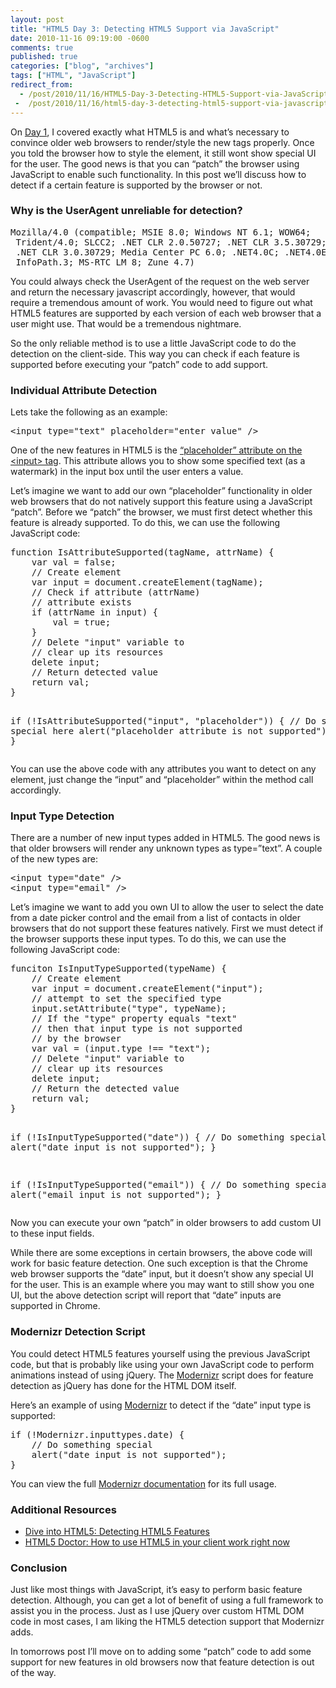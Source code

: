 ```yaml
---
layout: post
title: "HTML5 Day 3: Detecting HTML5 Support via JavaScript"
date: 2010-11-16 09:19:00 -0600
comments: true
published: true
categories: ["blog", "archives"]
tags: ["HTML", "JavaScript"]
redirect_from: 
  - /post/2010/11/16/HTML5-Day-3-Detecting-HTML5-Support-via-JavaScript
 -  /post/2010/11/16/html5-day-3-detecting-html5-support-via-javascript
---
```

<!-- more -->
<p>On <a title="HTML5 Day 1: New tags work in older browsers? Awesome!" href="/post/2010/11/14/HTML5-Day-1-New-tags-work-in-older-browsers-Awesome.aspx">Day 1</a>, I covered exactly what HTML5 is and what&rsquo;s necessary to convince older web browsers to render/style the new tags properly. Once you told the browser how to style the element, it still wont show special UI for the user. The good news is that you can &ldquo;patch&rdquo; the browser using JavaScript to enable such functionality. In this post we&rsquo;ll discuss how to detect if a certain feature is supported by the browser or not.</p>
<h3>Why is the UserAgent unreliable for detection?</h3>
<pre class="brush: plain; first-line: 1; tab-size: 4; toolbar: false; ">Mozilla/4.0 (compatible; MSIE 8.0; Windows NT 6.1; WOW64;
 Trident/4.0; SLCC2; .NET CLR 2.0.50727; .NET CLR 3.5.30729;
 .NET CLR 3.0.30729; Media Center PC 6.0; .NET4.0C; .NET4.0E;
 InfoPath.3; MS-RTC LM 8; Zune 4.7) </pre>
<p>You could always check the UserAgent of the request on the web server and return the necessary javascript accordingly, however, that would require a tremendous amount of work. You would need to figure out what HTML5 features are supported by each version of each web browser that a user might use. That would be a tremendous nightmare.</p>
<p>So the only reliable method is to use a little JavaScript code to do the detection on the client-side. This way you can check if each feature is supported before executing your &ldquo;patch&rdquo; code to add support.</p>
<h3>Individual Attribute Detection</h3>
<p>Lets take the following as an example:</p>
<pre class="brush: xml; first-line: 1; tab-size: 4; toolbar: false; ">&lt;input type="text" placeholder="enter value" /&gt;</pre>
<p>One of the new features in HTML5 is the <a title="Dive into HTML5 - Placeholder Text" href="http://diveintohtml5.org/forms.html#placeholder">&ldquo;placeholder&rdquo; attribute on the &lt;input&gt; tag</a>. This attribute allows you to show some specified text (as a watermark) in the input box until the user enters a value.</p>
<p>Let&rsquo;s imagine we want to add our own &ldquo;placeholder&rdquo; functionality in older web browsers that do not natively support this feature using a JavaScript &ldquo;patch&rdquo;. Before we &ldquo;patch&rdquo; the browser, we must first detect whether this feature is already supported. To do this, we can use the following JavaScript code:</p>
<pre class="brush: js; first-line: 1; tab-size: 4; toolbar: false; ">function IsAttributeSupported(tagName, attrName) {
    var val = false;
    // Create element
    var input = document.createElement(tagName);
    // Check if attribute (attrName)
    // attribute exists
    if (attrName in input) {
        val = true;
    }
    // Delete "input" variable to
    // clear up its resources
    delete input;
    // Return detected value
    return val;
}

if (!IsAttributeSupported("input", "placeholder")) {
    // Do something special here
    alert("placeholder attribute is not supported");
}</pre>
<p>You can use the above code with any attributes you want to detect on any element, just change the &ldquo;input&rdquo; and &ldquo;placeholder&rdquo; within the method call accordingly.</p>
<h3>Input Type Detection</h3>
<p>There are a number of new input types added in HTML5. The good news is that older browsers will render any unknown types as type=&rdquo;text&rdquo;. A couple of the new types are:</p>
<pre class="brush: xml; first-line: 1; tab-size: 4; toolbar: false; ">&lt;input type="date" /&gt;
&lt;input type="email" /&gt;</pre>
<p>Let&rsquo;s imagine we want to add you own UI to allow the user to select the date from a date picker control and the email from a list of contacts in older browsers that do not support these features natively. First we must detect if the browser supports these input types. To do this, we can use the following JavaScript code:</p>
<pre class="brush: js; first-line: 1; tab-size: 4; toolbar: false; ">funciton IsInputTypeSupported(typeName) {
    // Create element
    var input = document.createElement("input");
    // attempt to set the specified type
    input.setAttribute("type", typeName);
    // If the "type" property equals "text"
    // then that input type is not supported
    // by the browser
    var val = (input.type !== "text");
    // Delete "input" variable to
    // clear up its resources
    delete input;
    // Return the detected value
    return val;
}

if (!IsInputTypeSupported("date")) {
    // Do something special
    alert("date input is not supported");
}

if (!IsInputTypeSupported("email")) {
    // Do something special
    alert("email input is not supported");
}</pre>
<p>Now you can execute your own &ldquo;patch&rdquo; in older browsers to add custom UI to these input fields.</p>
<p>While there are some exceptions in certain browsers, the above code will work for basic feature detection. One such exception is that the Chrome web browser supports the &ldquo;date&rdquo; input, but it doesn&rsquo;t show any special UI for the user. This is an example where you may want to still show you one UI, but the above detection script will report that &ldquo;date&rdquo; inputs are supported in Chrome.</p>
<h3>Modernizr Detection Script</h3>
<p>You could detect HTML5 features yourself using the previous JavaScript code, but that is probably like using your own JavaScript code to perform animations instead of using jQuery. The <a href="http://www.modernizr.com">Modernizr</a> script does for feature detection as jQuery has done for the HTML DOM itself.</p>
<p>Here&rsquo;s an example of using <a href="http://www.modernizr.com">Modernizr</a> to detect if the &ldquo;date&rdquo; input type is supported:</p>
<pre class="brush: js; first-line: 1; tab-size: 4; toolbar: false; ">if (!Modernizr.inputtypes.date) {
    // Do something special
    alert("date input is not supported");
}</pre>
<p>You can view the full <a href="http://www.modernizr.com/docs/">Modernizr documentation</a> for its full usage.</p>
<h3>Additional Resources</h3>
<ul>
<li><a href="http://diveintohtml5.org/detect.html">Dive into HTML5: Detecting HTML5 Features</a></li>
<li><a href="http://html5doctor.com/how-to-use-html5-in-your-client-work-right-now/">HTML5 Doctor: How to use HTML5 in your client work right now</a></li>
</ul>
<h3>Conclusion</h3>
<p>Just like most things with JavaScript, it&rsquo;s easy to perform basic feature detection. Although, you can get a lot of benefit of using a full framework to assist you in the process. Just as I use jQuery over custom HTML DOM code in most cases, I am liking the HTML5 detection support that Modernizr adds.</p>
<p>In tomorrows post I&rsquo;ll move on to adding some &ldquo;patch&rdquo; code to add some support for new features in old browsers now that feature detection is out of the way.</p>
